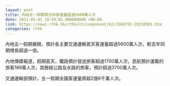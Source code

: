 ```yaml
---
layout: post
title: 內地五一假期首日料客運量超過5600萬人次
date: 2021-05-01 19:58:02.000000000 +08:00
link: https://news.rthk.hk/rthk/ch/component/k2/1588793-20210501.htm
categories: rthk
---
```


內地五一假期展開，預計各主要交通運輸首天客運量超過5600萬人次，較去年同期增長超過一倍。

內地傳媒報道，假期首天，鐵路預計發送旅客超過1700萬人次，民航預計運載的旅客189萬人次，其餘經公路及水路的旅客，預計超過3700萬人次。

交通運輸部預計，五一假期全國客運量將超2億6千萬人次。
